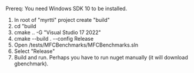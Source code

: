 Prereq: You need Windows SDK 10 to be installed.

1. In root of "myrtti" project create "build"
2. cd "build
3. cmake .. -G  "Visual Studio 17 2022"
4. cmake --build . --config Release
5. Open <myrtti-root>/tests/MFCBenchmarks/MFCBenchmarks.sln
6. Select "Release"
7. Build and run. Perhaps you have to run nuget
   manually (it will download gbenchmark).
